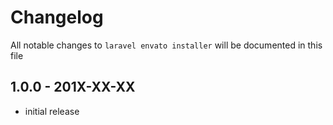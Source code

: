 # Changelog

All notable changes to `laravel envato installer` will be documented in this file

## 1.0.0 - 201X-XX-XX

- initial release
